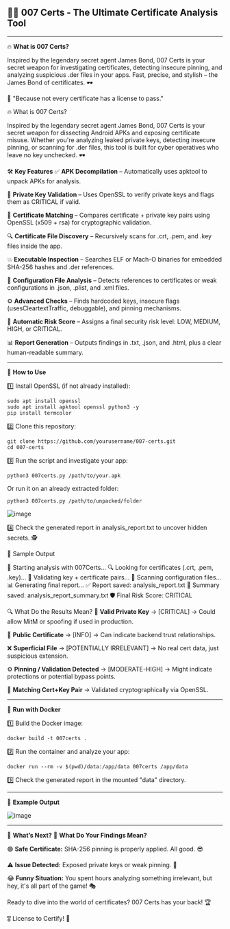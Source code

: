 ## 🕵️‍♂️ **007 Certs - The Ultimate Certificate Analysis Tool**

--------------------------------------------
🔥 **What is 007 Certs?**

Inspired by the legendary secret agent James Bond, 007 Certs is your secret weapon for investigating certificates, detecting insecure pinning, and analyzing suspicious .der files in your apps. Fast, precise, and stylish – the James Bond of certificates. 🕶️

🎯 "Because not every certificate has a license to pass."

🔥 What is 007 Certs?

Inspired by the legendary secret agent James Bond, 007 Certs is your secret weapon for dissecting Android APKs and exposing certificate misuse. Whether you're analyzing leaked private keys, detecting insecure pinning, or scanning for .der files, this tool is built for cyber operatives who leave no key unchecked. 🕶️

🛠️ **Key Features**
✅ **APK Decompilation** – Automatically uses apktool to unpack APKs for analysis.

🔐 **Private Key Validation** – Uses OpenSSL to verify private keys and flags them as CRITICAL if valid.

📜 **Certificate Matching** – Compares certificate + private key pairs using OpenSSL (x509 + rsa) for cryptographic validation.

🔍 **Certificate File Discovery** – Recursively scans for .crt, .pem, and .key files inside the app.

💥 **Executable Inspection** – Searches ELF or Mach-O binaries for embedded SHA-256 hashes and .der references.

📁 **Configuration File Analysis** – Detects references to certificates or weak configurations in .json, .plist, and .xml files.

⚙️ **Advanced Checks** – Finds hardcoded keys, insecure flags (usesCleartextTraffic, debuggable), and pinning mechanisms.

🧠 **Automatic Risk Score** – Assigns a final security risk level: LOW, MEDIUM, HIGH, or CRITICAL.

📊 **Report Generation** – Outputs findings in .txt, .json, and .html, plus a clear human-readable summary.

--------------------------------------------
🚀 **How to Use**


1️⃣ Install OpenSSL (if not already installed):
```
sudo apt install openssl
sudo apt install apktool openssl python3 -y
pip install termcolor

```
2️⃣ Clone this repository:
```
git clone https://github.com/yourusername/007-certs.git
cd 007-certs
```
3️⃣ Run the script and investigate your app:
```
python3 007certs.py /path/to/your.apk

```
Or run it on an already extracted folder:
```
python3 007certs.py /path/to/unpacked/folder
```

![image](https://github.com/user-attachments/assets/8ebda133-2671-499e-91af-ef1df8c08d80)

4️⃣ Check the generated report in analysis_report.txt to uncover hidden secrets. 🕵️

 📝 Sample Output

🚀 Starting analysis with 007Certs...
🔍 Looking for certificates (.crt, .pem, .key)...
🧪 Validating key + certificate pairs...
📂 Scanning configuration files...
📊 Generating final report...
✅ Report saved: analysis_report.txt
📄 Summary saved: analysis_report_summary.txt
🛡️ Final Risk Score: CRITICAL

🔍 What Do the Results Mean?
🔐 **Valid Private Key** → [CRITICAL] → Could allow MitM or spoofing if used in production.

📜 **Public Certificate** → [INFO] → Can indicate backend trust relationships.

❌ **Superficial File** → [POTENTIALLY IRRELEVANT] → No real cert data, just suspicious extension.

⚙️ **Pinning / Validation Detected** → [MODERATE-HIGH] → Might indicate protections or potential bypass points.

🧪 **Matching Cert+Key Pair** → Validated cryptographically via OpenSSL.

--------------------------------------------
🚧 **Run with Docker**

1️⃣ Build the Docker image:
```
docker build -t 007certs .
```

2️⃣ Run the container and analyze your app:
```
docker run --rm -v $(pwd)/data:/app/data 007certs /app/data
```

3️⃣ Check the generated report in the mounted "data" directory.


--------------------------------------------
📝 **Example Output**

![image](https://github.com/user-attachments/assets/4ff57694-afcc-4a7f-9ff7-305749ba397b)

--------------------------------------------

🔎 **What’s Next?**
📌 **What Do Your Findings Mean?**

🟢 **Safe Certificate:** SHA-256 pinning is properly applied. All good. 😎

⚠️ **Issue Detected:** Exposed private keys or weak pinning. 🚨

😂 **Funny Situation:** You spent hours analyzing something irrelevant, but hey, it's all part of the game! 🎭

Ready to dive into the world of certificates? 007 Certs has your back! 🏆


🎖️ License to Certify! 🚀
